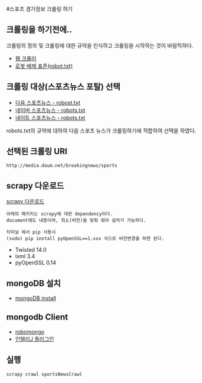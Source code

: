 #스포츠 경기정보 크롤링 하기

## 크롤링을 하기전에..
크롤링의 정의 및 크롤링에 대한 규약을 인식하고 크롤링을 시작하는 것이 바람직하다.
- [웹 크롤러](https://ko.wikipedia.org/wiki/%EC%9B%B9_%ED%81%AC%EB%A1%A4%EB%9F%AC)
- [로봇 배제 표준(robot.txt)](https://ko.wikipedia.org/wiki/%EB%A1%9C%EB%B4%87_%EB%B0%B0%EC%A0%9C_%ED%91%9C%EC%A4%80)

## 크롤링 대상(스포츠뉴스 포탈) 선택
- [다음 스포츠뉴스 - robost.txt](http://media.daum.net/robots.txt)
- [네이버 스포츠뉴스 - robots.txt](http://sports.news.naver.com/robots.txt)
- [네이트 스포츠뉴스 - robots.txt](http://sports.news.nate.com/robots.txt)

robots.txt의 규약에 대하여 다음 스포츠 뉴스가 크롤링하기에 적합하여 선택을 하였다.

## 선택된 크롤링 URI
`http://media.daum.net/breakingnews/sports`


## scrapy 다운로드
[scrapy 다운로드](https://docs.scrapy.org/en/latest/intro/install.html#installing-scrapy)
```
아래의 패키지는 scrapy에 대한 dependency이다. 
document에도 내용이며, 최소(버전)을 맞춰 줘야 설치가 가능하다.
```
```
터미널 에서 pip 사용시 
(sudo) pip install pyOpenSSL==1.xxx 식으로 버전변경을 하면 된다. 
```
- Twisted 14.0 
- lxml 3.4
- pyOpenSSL 0.14


## mongoDB 설치
- [mongoDB install](https://docs.mongodb.com/manual/administration/install-community)

## mongodb Client
- [robomongo](https://robomongo.org)
- [인텔리J 플러그인](https://plugins.jetbrains.com/plugin/7141-mongo-plugin)


## 실행
```
scrapy crawl sportsNewsCrawl
```

